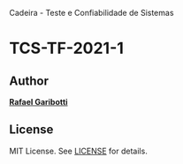 Cadeira - Teste e Confiabilidade de Sistemas

TCS-TF-2021-1
=

Author
------
[**Rafael Garibotti**](https://br.linkedin.com/in/rafaelgaribotti)


License
-------
MIT License. See [LICENSE](LICENSE) for details.

[license-url]: https://github.com/rafaelgaribotti/tcs-tf-2021-1/blob/main/LICENSE
